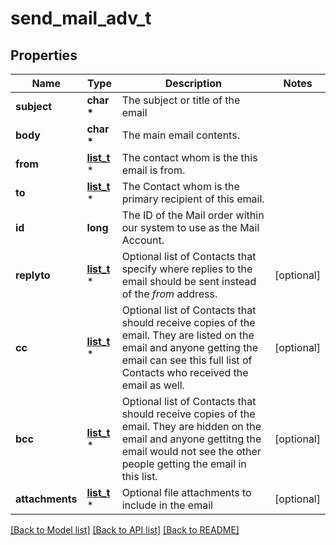 # send_mail_adv_t

## Properties
Name | Type | Description | Notes
------------ | ------------- | ------------- | -------------
**subject** | **char \*** | The subject or title of the email | 
**body** | **char \*** | The main email contents. | 
**from** | [**list_t**](send_mail_adv_from.md) \* | The contact whom is the this email is from. | 
**to** | [**list_t**](mail_contact.md) \* | The Contact whom is the primary recipient of this email. | 
**id** | **long** | The ID of the Mail order within our system to use as the Mail Account. | 
**replyto** | [**list_t**](mail_contact.md) \* | Optional list of Contacts that specify where replies to the email should be sent instead of the _from_ address. | [optional] 
**cc** | [**list_t**](mail_contact.md) \* | Optional list of Contacts that should receive copies of the email.  They are listed on the email and anyone getting the email can see this full list of Contacts who received the email as well. | [optional] 
**bcc** | [**list_t**](mail_contact.md) \* | Optional list of Contacts that should receive copies of the email.  They are hidden on the email and anyone gettitng the email would not see the other people getting the email in this list. | [optional] 
**attachments** | [**list_t**](mail_attachment.md) \* | Optional file attachments to include in the email | [optional] 

[[Back to Model list]](../README.md#documentation-for-models) [[Back to API list]](../README.md#documentation-for-api-endpoints) [[Back to README]](../README.md)


